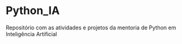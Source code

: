 # Python_IA
Repositório com as atividades e projetos da mentoria de Python em Inteligência Artificial 
